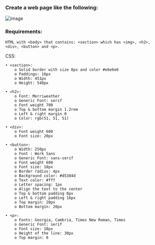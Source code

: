 ### Create a web page like the following:

![image](https://github.com/nsinorov/SoftUniMainPath/assets/45227327/5a448535-7e49-4aa9-8eaa-b38e0098d82b)

### Requirements:

    HTML with <body> that contains: <section> which has <img>, <h2>, <div>, <button> and <p>.

CSS:

    • <section>:
        o Solid border with size 8px and color #e6e6e6
        o Paddings: 16px
        o Width: 451px
        o Height: 540px
        
    • <h2>:
        o Font: Merriweather
        o Generic Font: serif
        o Font weight 700
        o Top & bottom margin 1.2rem
        o Left & right margin 0
        o Color: rgb(51, 51, 51)

    • <div>:
        o Font weight 600
        o Font size: 20px
     
    • <button>:
        o Width: 250px
        o Font : Work Sans
        o Generic Font: sans-serif
        o Font weight 600
        o Font size: 18px
        o Border radius: 4px
        o Background color: #d5384d
        o Text color: #fff
        o Letter spacing: 1px
        o Align the text to the center
        o Top & bottom padding 8px
        o Left & right padding 16px
        o Top margin: 20px
        o Bottom margin: 20px

    • <p>:
        o Fonts: Georgia, Cambria, Times New Roman, Times
        o Generic Font: serif
        o Font size: 18px
        o Height of the line: 30px
        o Top margin: 0
        
